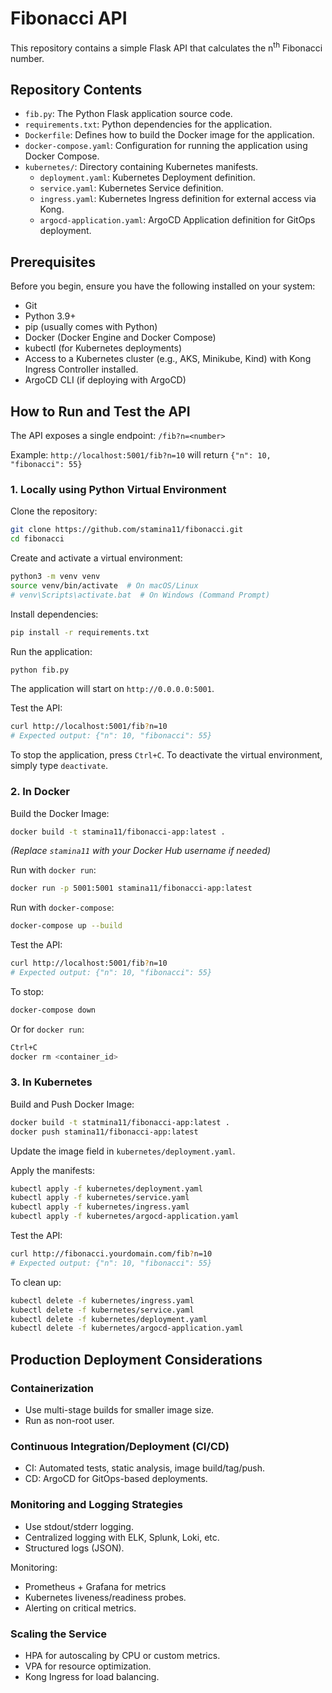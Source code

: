 
# Fibonacci API

This repository contains a simple Flask API that calculates the n<sup>th</sup> Fibonacci number.

## Repository Contents

- `fib.py`: The Python Flask application source code.
- `requirements.txt`: Python dependencies for the application.
- `Dockerfile`: Defines how to build the Docker image for the application.
- `docker-compose.yaml`: Configuration for running the application using Docker Compose.
- `kubernetes/`: Directory containing Kubernetes manifests.
  - `deployment.yaml`: Kubernetes Deployment definition.
  - `service.yaml`: Kubernetes Service definition.
  - `ingress.yaml`: Kubernetes Ingress definition for external access via Kong.
  - `argocd-application.yaml`: ArgoCD Application definition for GitOps deployment.

## Prerequisites

Before you begin, ensure you have the following installed on your system:

- Git
- Python 3.9+
- pip (usually comes with Python)
- Docker (Docker Engine and Docker Compose)
- kubectl (for Kubernetes deployments)
- Access to a Kubernetes cluster (e.g., AKS, Minikube, Kind) with Kong Ingress Controller installed.
- ArgoCD CLI (if deploying with ArgoCD)

## How to Run and Test the API

The API exposes a single endpoint: `/fib?n=<number>`

Example: `http://localhost:5001/fib?n=10` will return `{"n": 10, "fibonacci": 55}`

### 1. Locally using Python Virtual Environment

Clone the repository:

```bash
git clone https://github.com/stamina11/fibonacci.git
cd fibonacci
```


Create and activate a virtual environment:

```bash
python3 -m venv venv
source venv/bin/activate  # On macOS/Linux
# venv\Scripts\activate.bat  # On Windows (Command Prompt)
```

Install dependencies:

```bash
pip install -r requirements.txt
```

Run the application:

```bash
python fib.py
```

The application will start on `http://0.0.0.0:5001`.

Test the API:

```bash
curl http://localhost:5001/fib?n=10
# Expected output: {"n": 10, "fibonacci": 55}
```

To stop the application, press `Ctrl+C`.
To deactivate the virtual environment, simply type `deactivate`.

### 2. In Docker

Build the Docker Image:

```bash
docker build -t stamina11/fibonacci-app:latest .
```

*(Replace `stamina11` with your Docker Hub username if needed)*

Run with `docker run`:

```bash
docker run -p 5001:5001 stamina11/fibonacci-app:latest
```

Run with `docker-compose`:

```bash
docker-compose up --build
```

Test the API:

```bash
curl http://localhost:5001/fib?n=10
# Expected output: {"n": 10, "fibonacci": 55}
```

To stop:

```bash
docker-compose down
```

Or for `docker run`:

```bash
Ctrl+C
docker rm <container_id>
```

### 3. In Kubernetes

Build and Push Docker Image:

```bash
docker build -t statmina11/fibonacci-app:latest .
docker push stamina11/fibonacci-app:latest
```

Update the image field in `kubernetes/deployment.yaml`.

Apply the manifests:

```bash
kubectl apply -f kubernetes/deployment.yaml
kubectl apply -f kubernetes/service.yaml
kubectl apply -f kubernetes/ingress.yaml
kubectl apply -f kubernetes/argocd-application.yaml
```

Test the API:

```bash
curl http://fibonacci.yourdomain.com/fib?n=10
# Expected output: {"n": 10, "fibonacci": 55}
```

To clean up:

```bash
kubectl delete -f kubernetes/ingress.yaml
kubectl delete -f kubernetes/service.yaml
kubectl delete -f kubernetes/deployment.yaml
kubectl delete -f kubernetes/argocd-application.yaml
```

## Production Deployment Considerations

### Containerization

- Use multi-stage builds for smaller image size.
- Run as non-root user.

### Continuous Integration/Deployment (CI/CD)

- CI: Automated tests, static analysis, image build/tag/push.
- CD: ArgoCD for GitOps-based deployments.

### Monitoring and Logging Strategies

- Use stdout/stderr logging.
- Centralized logging with ELK, Splunk, Loki, etc.
- Structured logs (JSON).

Monitoring:

- Prometheus + Grafana for metrics
- Kubernetes liveness/readiness probes.
- Alerting on critical metrics.

### Scaling the Service

- HPA for autoscaling by CPU or custom metrics.
- VPA for resource optimization.
- Kong Ingress for load balancing.
